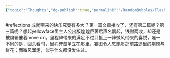 ```yaml
---
{"topic":"Thoughts","dg-publish":true,"permalink":"/RandomBubbles/FlashThoughts/2023-10-14/","dgPassFrontmatter":true,"noteIcon":""}
---
```



#reflections 成就带来的快乐究竟有多大？第一篇文章接收了，还有第二篇呢？第三篇呢？想起yellowface里主人公出版煌煌巨著后声名鹊起，钱财两收，却还是被编辑催着move on。里程碑带来的满足不过只抵上一阵微风带来的喜悦，唯一不同的是，回头看时，里程碑孤单立在那里，妄图令人忘却那之前路途里的荆棘与鲜花；而微风溜走，似乎什么都没发生过。

